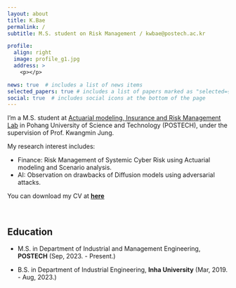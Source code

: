 ```yaml
---
layout: about
title: K.Bae
permalink: /
subtitle: M.S. student on Risk Management / kwbae@postech.ac.kr

profile:
  align: right
  image: profile_g1.jpg
  address: >
    <p></p>

news: true  # includes a list of news items
selected_papers: true # includes a list of papers marked as "selected={true}"
social: true  # includes social icons at the bottom of the page
---
```


I’m a M.S. student at [Actuarial modeling, Insurance and Risk Management Lab](https://airm.postech.ac.kr/) in Pohang University of Science and Technology (POSTECH), under the supervision of Prof. Kwangmin Jung.

My research interest includes:

- Finance: Risk Management of Systemic Cyber Risk using Actuarial modeling and Scenario analysis.
- AI: Observation on drawbacks of Diffusion models using adversarial attacks.

You can download my CV at **[here](../assets/pdf/CV_K,Bae.pdf)**

<br>

## Education
- M.S. in Department of Industrial and Management Engineering, **POSTECH** (Sep, 2023. - Present.)
  
- B.S. in Department of Industrial Engineering, **Inha University** (Mar, 2019. - Aug, 2023.)


<br>
